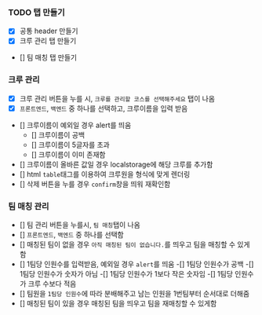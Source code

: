 ### TODO 탭 만들기
- [X] 공통 header 만들기
- [X] 크루 관리 탭 만들기
- [] 팀 매칭 탭 만들기

### 크루 관리
- [X] 크루 관리 버튼을 누를 시, `크루를 관리할 코스를 선택해주세요` 탭이 나옴
- [X] `프론트엔드`, `백엔드` 중 하나를 선택하고, 크루이름을 입력 받음
- [] 크루이름이 예외일 경우 alert를 띄움
    - [] 크루이름이 공백
    - [] 크루이름이 5글자를 초과
    - [] 크루이름이 이미 존재함
- [] 크루이름이 올바른 값일 경우 localstorage에 해당 크루를 추가함
- [] html `table`태그를 이용하여 크루원을 형식에 맞게 렌더링
- [] 삭제 버튼을 누를 경우 `confirm`창을 띄워 재확인함

### 팀 매칭 관리
- [] 팀 관리 버튼을 누를시, `팀 매칭`탭이 나옴
- [] `프론트엔드`, `백엔드` 중 하나를 선택함
- [] 매칭된 팀이 없을 경우 `아직 매칭된 팀이 없습니다.`를 띄우고 팀을 매칭할 수 있게함
- [] 1팀당 인원수를 입력받음, 예외일 경우 `alert`를 띄움
    -[] 1팀당 인원수가 공백
    -[] 1팀당 인원수가 숫자가 아님
    -[] 1팀당 인원수가 1보다 작은 숫자임
    -[] 1팀당 인원수가 크루 수보다 적음
- [] 팀원을 `1팀당 인원수`에 따라 분배해주고 남는 인원을 1번팀부터 순서대로 더해줌
- [] 매칭된 팀이 있을 경우 매칭된 팀을 띄우고 팀을 재매칭할 수 있게함
